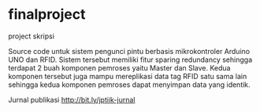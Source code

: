 # finalproject
project skripsi

Source code untuk sistem pengunci pintu berbasis mikrokontroler Arduino UNO dan RFID. Sistem tersebut memiliki fitur sparing redundancy sehingga terdapat 2 buah komponen pemroses yaitu Master dan Slave. Kedua komponen tersebut juga mampu mereplikasi data tag RFID satu sama lain sehingga kedua komponen pemroses dapat menyimpan data yang identik.

Jurnal publikasi http://bit.ly/jptiik-jurnal
